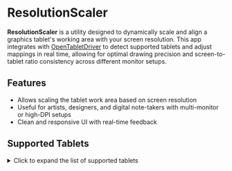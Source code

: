 # ResolutionScaler

**ResolutionScaler** is a utility designed to dynamically scale and align a graphics tablet's working area with your screen resolution. This app integrates with [OpenTabletDriver](https://github.com/OpenTabletDriver/OpenTabletDriver) to detect supported tablets and adjust mappings in real time, allowing for optimal drawing precision and screen-to-tablet ratio consistency across different monitor setups.

## Features

- Allows scaling the tablet work area based on screen resolution
- Useful for artists, designers, and digital note-takers with multi-monitor or high-DPI setups
- Clean and responsive UI with real-time feedback

## Supported Tablets

<details>
<summary>Click to expand the list of supported tablets</summary>

- Acepen AP1060
- Acepen AP906
- Adesso Cybertablet K8
- Artisul A1201
- Artisul AP604
- Artisul D16 Pro
- Artisul M0610 Pro
- FlooGoo FMA100
- Gaomon 1060 Pro
- Gaomon GM116HD
- Gaomon GM156HD
- Gaomon M106K Pro
- Gaomon M106K
- Gaomon M10K Pro
- Gaomon M10K
- Gaomon M1220
- Gaomon M1230
- Gaomon M6
- Gaomon M8 (Variant 2)
- Gaomon M8
- Gaomon PD1161
- Gaomon PD156 Pro
- Gaomon PD1560
- Gaomon PD1561
- Gaomon PD2200
- Gaomon S56K
- Gaomon S620
- Gaomon S630
- Gaomon S830
- Genius G-Pen 560
- Genius i405x
- Genius i608x
- Huion 1060 Plus
- Huion 420
- Huion G10T
- Huion G930L
- Huion GC610
- Huion GT-156HD V2
- Huion GT-220 V2
- Huion GT-221 Pro
- Huion GT-221
- Huion H1060P
- Huion H1061P
- Huion H1161
- Huion H320M
- Huion H420
- Huion H420X
- Huion H430P
- Huion H580X
- Huion H610 Pro V2
- Huion H610 Pro V3
- Huion H610 Pro
- Huion H610X
- Huion H640P
- Huion H641P
- Huion H642
- Huion H690
- Huion H950P
- Huion H951P
- Huion HC16
- Huion HS610
- Huion HS611
- Huion HS64
- Huion HS95
- Huion Kamvas 12
- Huion Kamvas 13 (Gen 3)
- Huion Kamvas 13
- Huion Kamvas 16 (2021)
- Huion Kamvas 16
- Huion Kamvas 20
- Huion Kamvas 22 Plus
- Huion Kamvas 22
- Huion Kamvas 24 Plus
- Huion Kamvas Pro 12
- Huion Kamvas Pro 13 (2.5k)
- Huion Kamvas Pro 13
- Huion Kamvas Pro 16 (2.5k)
- Huion Kamvas Pro 16 (4k)
- Huion Kamvas Pro 16 Plus (4k)
- Huion Kamvas Pro 16
- Huion Kamvas Pro 19 (4K)
- Huion Kamvas Pro 20
- Huion Kamvas Pro 22 (2019)
- Huion Kamvas Pro 24 (4K)
- Huion Kamvas Pro 24
- Huion New 1060 Plus (2048)
- Huion New 1060 Plus
- Huion Q11K V2
- Huion Q11K
- Huion Q620M
- Huion Q630M
- Huion RDS-160
- Huion RTE-100
- Huion RTM-500
- Huion RTP-700
- Huion WH1409 V2 (Variant 2)
- Huion WH1409 V2
- Huion WH1409
- KENTING K5540
- LifeTec LT9570
- Monoprice 10594
- Monoprice MP1060-HA60
- Parblo A609
- Parblo A610 Pro
- Parblo A610
- Parblo A640 V2
- Parblo A640
- Parblo Intangbo M
- Parblo Intangbo S
- Parblo Ninos M
- Parblo Ninos N4
- Parblo Ninos N7
- Parblo Ninos N7B
- Parblo Ninos S
- RobotPen T9A
- Trust Flex Design Tablet
- Turcom TS-6580
- UC-Logic 1060N
- UC-Logic PF1209
- UGEE M708 V2
- UGEE M708
- UGEE M808
- UGEE M908
- UGEE S1060
- UGEE S640
- UGEE U1200
- UGEE U1600
- VEIKK A15 Pro
- VEIKK A15 V2
- VEIKK A15
- VEIKK A30 V2
- VEIKK A30
- VEIKK A50 (Variant 2)
- VEIKK A50
- VEIKK S640 V2
- VEIKK S640
- VEIKK VK1060
- VEIKK VK1060PRO
- VEIKK VK430 V2
- VEIKK VK430
- VEIKK VK640
- VEIKK Voila (VO1060)
- ViewSonic Woodpad PF0730
- ViewSonic Woodpad PF1030
- Wacom CTC-4110WL
- Wacom CTC-6110WL
- Wacom CTE-430
- Wacom CTE-440
- Wacom CTE-450
- Wacom CTE-460
- Wacom CTE-630
- Wacom CTE-640
- Wacom CTE-650
- Wacom CTE-660
- Wacom CTF-430
- Wacom CTH-300
- Wacom CTH-301
- Wacom CTH-460
- Wacom CTH-461
- Wacom CTH-470
- Wacom CTH-480
- Wacom CTH-490
- Wacom CTH-661
- Wacom CTH-670
- Wacom CTH-680
- Wacom CTH-690
- Wacom CTL-4100
- Wacom CTL-4100WL
- Wacom CTL-460
- Wacom CTL-470
- Wacom CTL-471
- Wacom CTL-472
- Wacom CTL-480
- Wacom CTL-490
- Wacom CTL-6100
- Wacom CTL-6100WL
- Wacom CTL-671
- Wacom CTL-672
- Wacom CTL-680
- Wacom CTL-690
- Wacom DTC-133
- Wacom DTH-1320
- Wacom Movink 13 (DTH-135)
- Wacom Cintiq Pro 27 (DTH-271)
- Wacom Cintiq 13HD (DTK-1300)
- Wacom Cintiq 16 (DTK1660)
- Wacom Cintiq 22HD (DTK-2200)
- Wacom Cintiq 12WX (DTZ-1200W)
- Wacom ET-0405-U
- Wacom ET-0405A-U
- Wacom FT-0405-U
- Wacom GD-0405-U
- Wacom GD-0608-U
- Wacom GD-0912-U
- Wacom GD-1212-U
- Wacom GD-1218-U
- Wacom MTE-450
- Wacom PTH-450
- Wacom PTH-451
- Wacom PTH-460
- Wacom PTH-650
- Wacom PTH-651
- Wacom PTH-660
- Wacom PTH-850
- Wacom PTH-851
- Wacom PTH-860
- Wacom PTK-1240
- Wacom PTK-440
- Wacom PTK-450
- Wacom PTK-540WL
- Wacom PTK-640
- Wacom PTK-650
- Wacom PTK-840
- Wacom PTU-600U
- Wacom PTZ-1230
- Wacom PTZ-1231W
- Wacom PTZ-430
- Wacom PTZ-431W
- Wacom PTZ-630
- Wacom PTZ-631W
- Wacom PTZ-930
- Wacom XD-0405-U
- Wacom XD-0608-U
- Wacom XD-0912-U
- Wacom XD-1212-U
- Wacom XD-1218-U
- Waltop Slim Tablet 5.8"
- XenceLabs Pen Tablet Medium
- XenceLabs Pen Tablet Small
- XENX P1-640
- XENX P3-1060
- XENX X1-640
- XP-Pen Artist 10 (2nd Gen)
- XP-Pen Artist 10S
- XP-Pen Artist 12 (2nd Gen)
- XP-Pen Artist 12 Pro
- XP-Pen Artist 12
- XP-Pen Artist 13 (2nd Gen)
- XP-Pen Artist 13.3 Pro
- XP-Pen Artist 13.3
- XP-Pen Artist 15.6 Pro
- XP-Pen Artist 15.6
- XP-Pen Artist 16 (2nd Gen)
- XP-Pen Artist 16 Pro
- XP-Pen Artist 16
- XP-Pen Artist 22 (2nd Gen)
- XP-Pen Artist 22HD
- XP-Pen Artist 24 Pro
- XP-Pen Artist 24
- XP-Pen Artist Pro 16 (Gen2)
- XP-Pen Artist Pro 16TP
- XP-Pen CT1060
- XP-Pen CT430
- XP-Pen CT640
- XP-Pen Deco 01 V2 (Variant 2)
- XP-Pen Deco 01 V2
- XP-Pen Deco 01 V3
- XP-Pen Deco 01
- XP-Pen Deco 02
- XP-Pen Deco 03
- XP-Pen Deco L
- XP-Pen Deco M
- XP-Pen Deco mini4
- XP-Pen Deco mini7 V2
- XP-Pen Deco mini7
- XP-Pen Deco Pro LW Gen2
- XP-Pen Deco Pro Medium
- XP-Pen Deco Pro Small
- XP-Pen Deco Pro SW
- XP-Pen Deco Pro XLW Gen2
- XP-Pen Innovator 16
- XP-Pen Star 02
- XP-Pen Star 03 Pro
- XP-Pen Star 03
- XP-Pen Star 05 V3
- XP-Pen Star 06
- XP-Pen Star 06C
- XP-Pen Star G430
- XP-Pen Star G430S V2
- XP-Pen Star G430S
- XP-Pen Star G540 Pro
- XP-Pen Star G540
- XP-Pen Star G640 (Variant 2)
- XP-Pen Star G640
- XP-Pen Star G640S
- XP-Pen Star G960
- XP-Pen Star G960S Plus
- XP-Pen Star G960S
